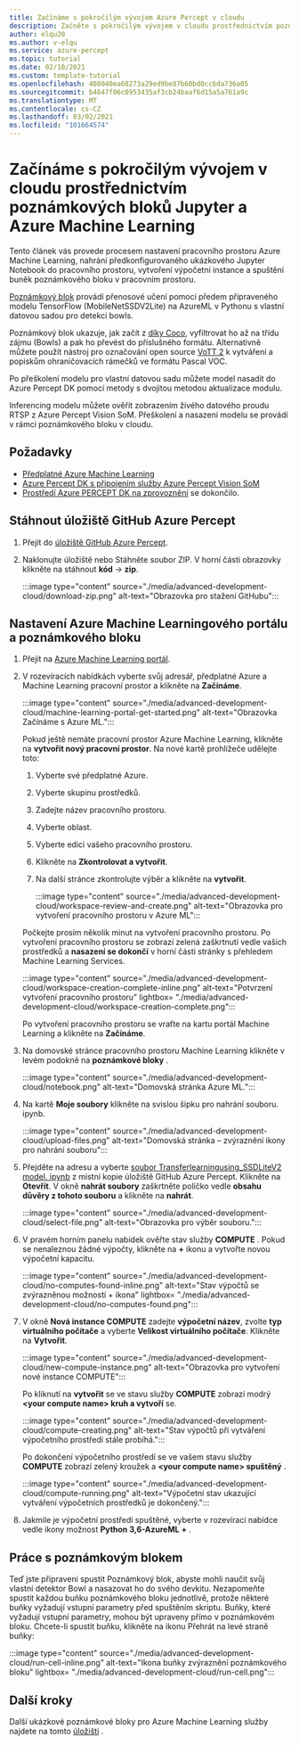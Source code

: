 ```yaml
---
title: Začínáme s pokročilým vývojem Azure Percept v cloudu
description: Začněte s pokročilým vývojem v cloudu prostřednictvím poznámkových bloků Jupyter a Azure Machine Learning
author: elqu20
ms.author: v-elqu
ms.service: azure-percept
ms.topic: tutorial
ms.date: 02/10/2021
ms.custom: template-tutorial
ms.openlocfilehash: 408040ea68273a29ed9be87b60bd0cc6da736a05
ms.sourcegitcommit: b4647f06c0953435af3cb24baaf6d15a5a761a9c
ms.translationtype: MT
ms.contentlocale: cs-CZ
ms.lasthandoff: 03/02/2021
ms.locfileid: "101664574"
---
```

# <a name="getting-started-with-advanced-development-in-the-cloud-via-jupyter-notebooks-and-azure-machine-learning"></a>Začínáme s pokročilým vývojem v cloudu prostřednictvím poznámkových bloků Jupyter a Azure Machine Learning

Tento článek vás provede procesem nastavení pracovního prostoru Azure Machine Learning, nahrání předkonfigurovaného ukázkového Jupyter Notebook do pracovního prostoru, vytvoření výpočetní instance a spuštění buněk poznámkového bloku v pracovním prostoru.

[Poznámkový blok](https://github.com/microsoft/Project-Santa-Cruz-Private-Preview/blob/main/Sample-Scripts-and-Notebooks/Official/Machine%20Learning%20Notebooks/Transferlearningusing_SSDLiteV2%20Model.ipynb) provádí přenosové učení pomocí předem připraveného modelu TensorFlow (MobileNetSSDV2Lite) na AzureML v Pythonu s vlastní datovou sadou pro detekci bowls.

Poznámkový blok ukazuje, jak začít z [díky Coco](https://cocodataset.org/#home), vyfiltrovat ho až na třídu zájmu (Bowls) a pak ho převést do příslušného formátu. Alternativně můžete použít nástroj pro označování open source [VoTT 2](https://github.com/microsoft/VoTT) k vytváření a popiskům ohraničovacích rámečků ve formátu Pascal VOC.

Po přeškolení modelu pro vlastní datovou sadu můžete model nasadit do Azure Percept DK pomocí metody s dvojitou metodou aktualizace modulu.

Inferencing modelu můžete ověřit zobrazením živého datového proudu RTSP z Azure Percept Vision SoM. Přeškolení a nasazení modelu se provádí v rámci poznámkového bloku v cloudu.

## <a name="prerequisites"></a>Požadavky

- [Předplatné Azure Machine Learning](https://azure.microsoft.com/free/services/machine-learning/)
- [Azure Percept DK s připojením služby Azure Percept Vision SoM](./overview-azure-percept-dk.md)
- [Prostředí Azure PERCEPT DK na zprovoznění](./quickstart-percept-dk-set-up.md) se dokončilo.

## <a name="download-azure-percept-github-repository"></a>Stáhnout úložiště GitHub Azure Percept

1. Přejít do [úložiště GitHub Azure Percept](https://github.com/microsoft/Project-Santa-Cruz-Private-Preview).

1. Naklonujte úložiště nebo Stáhněte soubor ZIP. V horní části obrazovky klikněte na stáhnout **kód**  ->  **zip**.

    :::image type="content" source="./media/advanced-development-cloud/download-zip.png" alt-text="Obrazovka pro stažení GitHubu":::

## <a name="set-up-azure-machine-learning-portal-and-notebook"></a>Nastavení Azure Machine Learningového portálu a poznámkového bloku

1. Přejít na [Azure Machine Learning portál](https://ml.azure.com).

1. V rozevíracích nabídkách vyberte svůj adresář, předplatné Azure a Machine Learning pracovní prostor a klikněte na **Začínáme**.

    :::image type="content" source="./media/advanced-development-cloud/machine-learning-portal-get-started.png" alt-text="Obrazovka Začínáme s Azure ML.":::

    Pokud ještě nemáte pracovní prostor Azure Machine Learning, klikněte na **vytvořit nový pracovní prostor**. Na nové kartě prohlížeče udělejte toto:

    1. Vyberte své předplatné Azure.
    1. Vyberte skupinu prostředků.
    1. Zadejte název pracovního prostoru.
    1. Vyberte oblast.
    1. Vyberte edici vašeho pracovního prostoru.
    1. Klikněte na **Zkontrolovat a vytvořit**.
    1. Na další stránce zkontrolujte výběr a klikněte na **vytvořit**.

        :::image type="content" source="./media/advanced-development-cloud/workspace-review-and-create.png" alt-text="Obrazovka pro vytvoření pracovního prostoru v Azure ML":::

    Počkejte prosím několik minut na vytvoření pracovního prostoru. Po vytvoření pracovního prostoru se zobrazí zelená zaškrtnutí vedle vašich prostředků a **nasazení se dokončí** v horní části stránky s přehledem Machine Learning Services.

    :::image type="content" source="./media/advanced-development-cloud/workspace-creation-complete-inline.png" alt-text="Potvrzení vytvoření pracovního prostoru" lightbox= "./media/advanced-development-cloud/workspace-creation-complete.png":::

    Po vytvoření pracovního prostoru se vraťte na kartu portál Machine Learning a klikněte na **Začínáme**.

1. Na domovské stránce pracovního prostoru Machine Learning klikněte v levém podokně na **poznámkové bloky** .

    :::image type="content" source="./media/advanced-development-cloud/notebook.png" alt-text="Domovská stránka Azure ML.":::

1. Na kartě **Moje soubory** klikněte na svislou šipku pro nahrání souboru. ipynb.

    :::image type="content" source="./media/advanced-development-cloud/upload-files.png" alt-text="Domovská stránka – zvýraznění ikony pro nahrání souboru":::

1. Přejděte na adresu a vyberte [soubor Transferlearningusing_SSDLiteV2 model. ipynb](https://github.com/microsoft/Project-Santa-Cruz-Private-Preview/blob/main/Sample-Scripts-and-Notebooks/Official/Machine%20Learning%20Notebooks/Transferlearningusing_SSDLiteV2%20Model.ipynb) z místní kopie úložiště GitHub Azure Percept. Klikněte na **Otevřít**. V okně **nahrát soubory** zaškrtněte políčko vedle **obsahu důvěry z tohoto souboru** a klikněte na **nahrát**.

    :::image type="content" source="./media/advanced-development-cloud/select-file.png" alt-text="Obrazovka pro výběr souboru.":::

1. V pravém horním panelu nabídek ověřte stav služby **COMPUTE** . Pokud se nenaleznou žádné výpočty, klikněte na **+** ikonu a vytvořte novou výpočetní kapacitu.

    :::image type="content" source="./media/advanced-development-cloud/no-computes-found-inline.png" alt-text="Stav výpočtů se zvýrazněnou možností + ikona" lightbox= "./media/advanced-development-cloud/no-computes-found.png":::

1. V okně **Nová instance COMPUTE** zadejte **výpočetní název**, zvolte **typ virtuálního počítače** a vyberte **Velikost virtuálního počítače**. Klikněte na **Vytvořit**.

    :::image type="content" source="./media/advanced-development-cloud/new-compute-instance.png" alt-text="Obrazovka pro vytvoření nové instance COMPUTE":::

    Po kliknutí na **vytvořit** se ve stavu služby **COMPUTE** zobrazí modrý **\<your compute name> kruh a vytvoří** se.

    :::image type="content" source="./media/advanced-development-cloud/compute-creating.png" alt-text="Stav výpočtů při vytváření výpočetního prostředí stále probíhá.":::

    Po dokončení výpočetního prostředí se ve vašem stavu služby **COMPUTE** zobrazí zelený kroužek a **\<your compute name> spuštěný** .

    :::image type="content" source="./media/advanced-development-cloud/compute-running.png" alt-text="Výpočetní stav ukazující vytváření výpočetních prostředků je dokončený.":::

1. Jakmile je výpočetní prostředí spuštěné, vyberte v rozevírací nabídce vedle ikony možnost **Python 3,6-AzureML** **+** .

## <a name="working-with-the-notebook"></a>Práce s poznámkovým blokem

Teď jste připraveni spustit Poznámkový blok, abyste mohli naučit svůj vlastní detektor Bowl a nasazovat ho do svého devkitu. Nezapomeňte spustit každou buňku poznámkového bloku jednotlivě, protože některé buňky vyžadují vstupní parametry před spuštěním skriptu. Buňky, které vyžadují vstupní parametry, mohou být upraveny přímo v poznámkovém bloku. Chcete-li spustit buňku, klikněte na ikonu Přehrát na levé straně buňky:

:::image type="content" source="./media/advanced-development-cloud/run-cell-inline.png" alt-text="Ikona buňky zvýraznění poznámkového bloku" lightbox= "./media/advanced-development-cloud/run-cell.png":::

## <a name="next-steps"></a>Další kroky

Další ukázkové poznámkové bloky pro Azure Machine Learning služby najdete na tomto [úložišti](https://github.com/Azure/MachineLearningNotebooks/tree/2aa7c53b0ce84e67565d77e484987714fdaed36e/how-to-use-azureml) .
